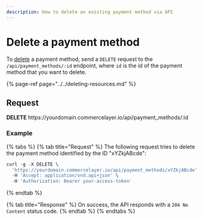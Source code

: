 ```yaml
---
description: How to delete an existing payment method via API
---
```


# Delete a payment method

To <a href="https://docs.commercelayer.io/developers/deleting-resources" target="_blank">delete</a> a payment method, send a `DELETE` request to the `/api/payment_methods/:id` endpoint, where `id` is the id of the payment method that you want to delete.

{% page-ref page="../../deleting-resources.md" %}

## Request

**DELETE** https://<i></i>yourdomain.commercelayer.io/api/payment_methods/:id

### Example

{% tabs %}
{% tab title="Request" %}
The following request tries to delete the payment method identified by the ID "xYZkjABcde":

```javascript
curl -g -X DELETE \
  'https://yourdomain.commercelayer.io/api/payment_methods/xYZkjABcde' \
  -H 'Accept: application/vnd.api+json' \
  -H 'Authorization: Bearer your-access-token'
```
{% endtab %}

{% tab title="Response" %}
On success, the API responds with a `204 No Content` status code.
{% endtab %}
{% endtabs %}

